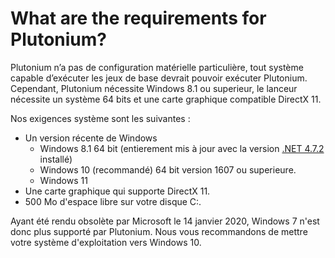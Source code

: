 # What are the requirements for Plutonium?

Plutonium n’a pas de configuration matérielle particulière, tout système capable d’exécuter les jeux de base devrait pouvoir exécuter Plutonium. Cependant, Plutonium nécessite Windows 8.1 ou superieur, le lanceur nécessite un système 64 bits et une carte graphique compatible DirectX 11.

Nos exigences système sont les suivantes :

* Un version récente de Windows
  * Windows 8.1 64 bit (entierement mis à jour avec la version [.NET 4.7.2](http://go.microsoft.com/fwlink/?linkid=863265) installé)
  * Windows 10 (recommandé) 64 bit version 1607 ou superieure.
  * Windows 11
* Une carte graphique qui supporte DirectX 11.
* 500 Mo d'espace libre sur votre disque C:\.

<Alert variant="warning">

Ayant été rendu obsolète par Microsoft le 14 janvier 2020, Windows 7 n'est donc plus supporté par Plutonium. Nous vous recommandons de mettre votre système d'exploitation vers Windows 10.
  
</Alert>
